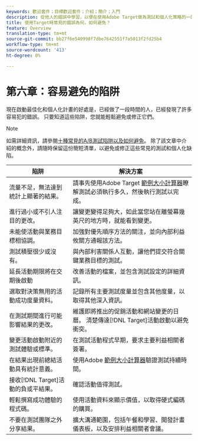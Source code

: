```yaml
---
keywords: 歡迎套件；目標歡迎套件；介紹；簡介；入門
description: 從他人的錯誤中學習，以便在使用Adobe Target做為測試和個人化策略的一部分時，不會犯相同的錯誤。
title: 使用Target時常見的錯誤為何，如何避免？
feature: Overview
translation-type: tm+mt
source-git-commit: bb27f6e540998f7dbe7642551f7a5013f2fd25b4
workflow-type: tm+mt
source-wordcount: '413'
ht-degree: 0%

---
```



# 第六章：容易避免的陷阱

現在啟動最佳化和個人化計畫的好處是，已經做了一段時間的人，已經發現了許多容易犯的錯誤。 只要知道這些陷阱，您就能輕鬆避免或修正它們。

>[!NOTE]
>
>如需詳細資訊，請參閱[十種常見的A/B測試陷阱以及如何避免](/help/c-activities/t-test-ab/common-ab-testing-pitfalls.md)。 除了該文章中介紹的概念外，請隨時保留這份簡短清單，以避免或修正這些常見的測試和個人化缺陷。

| 陷阱 | 解決方案 |
| --- | --- |
| 流量不足，無法達到統計上顯著的結果。 | 請事先使用Adobe Target [範例大小計算器](https://docs.adobe.com/content/target-microsite/testcalculator.html)瞭解測試必須執行多久，然後執行測試以完成。 |
| 進行過小或不引人注目的更改。 | 讓變更變得足夠大，如此當您站在離螢幕幾英尺的地方時，就能看到變更。 |
| 未能使活動與業務目標相協調。 | 加強對優先順序方法的關注，並向內部利益攸關方通報該方法。 |
| 測試積壓很少或沒有。 | 與內部利害關係人互動，讓他們提交符合關鍵業務目標的測試。 |
| 延長活動期限將在交期後啟動 | 改善活動的檔案，並包含測試設定的詳細資訊。 |
| 選取對決策無用的活動成功度量資料。 | 記錄所有主要測試度量並包含其他度量，以取得其他深入資訊。 |
| 在測試期間進行可能影響結果的更改。 | 維護即將推出的促銷活動和網站變更的日曆。 清楚傳達[!DNL Target]活動啟動以避免衝突。 |
| 變更活動啟動附近的測試體驗或標準。 | 在測試活動程式早期，要求主要利益相關者簽署。 |
| 在結果出現前總結活動具有統計意義。 | 使用Adobe [範例大小計算器](https://docs.adobe.com/content/target-microsite/testcalculator.html)驗證測試持續時間。 |
| 接收[!DNL Target]活動的負或平結果。 | 確認活動值得測試。 |
| 輕鬆撰寫成功體驗的程式碼。 | 使用活動資料來顯示價值，以取得硬式編碼的購買。 |
| 不要在測試團隊之外分享結果。 | 擴大溝通範圍，包括午餐和學習、開發計畫儀表板，以及安排利益相關者會議。 |
